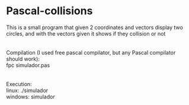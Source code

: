 # Pascal-collisions
This is a small program that given 2 coordinates and vectors display two circles, and with the vectors given it shows if they collision or not
</br></br></br>
Compilation (I used free pascal compilator, but any Pascal compilator should work):</br>
fpc simulador.pas
</br></br></br>
Execution:</br>
linux: ./simulador
</br>
windows: simulador
